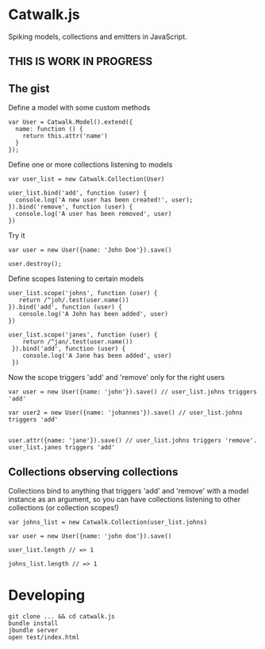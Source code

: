 # Catwalk.js

Spiking models, collections and emitters in JavaScript.

## THIS IS WORK IN PROGRESS

## The gist

Define a model with some custom methods

    var User = Catwalk.Model().extend({
      name: function () {
        return this.attr('name')
      }
    });
    
Define one or more collections listening to models

    var user_list = new Catwalk.Collection(User)
    
    user_list.bind('add', function (user) {
      console.log('A new user has been created!', user);
    }).bind('remove', function (user) {
      console.log('A user has been removed', user)
    })
    
Try it

    var user = new User({name: 'John Doe'}).save()
    
    user.destroy();
    
Define scopes listening to certain models

    user_list.scope('johns', function (user) {
       return /^joh/.test(user.name())
    }).bind('add', function (user) {
       console.log('A John has been added', user)
    })
    
    user_list.scope('janes', function (user) {
        return /^jan/.test(user.name())
     }).bind('add', function (user) {
        console.log('A Jane has been added', user)
     })
   
Now the scope triggers 'add' and 'remove' only for the right users

    var user = new User({name: 'john'}).save() // user_list.johns triggers 'add'
    
    var user2 = new User({name: 'johannes'}).save() // user_list.johns triggers 'add'
    
    
    user.attr({name: 'jane'}).save() // user_list.johns triggers 'remove'. user_list.janes triggers 'add'

    
## Collections observing collections

Collections bind to anything that triggers 'add' and 'remove' with a model instance as an argument, so you can have collections listening to other collections (or collection scopes!)

    var johns_list = new Catwalk.Collection(user_list.johns)
    
    var user = new User({name: 'john doe'}).save()
    
    user_list.length // => 1
    
    johns_list.length // => 1
  

# Developing

    git clone ... && cd catwalk.js
    bundle install
    jbundle server
    open test/index.html
    
    
    